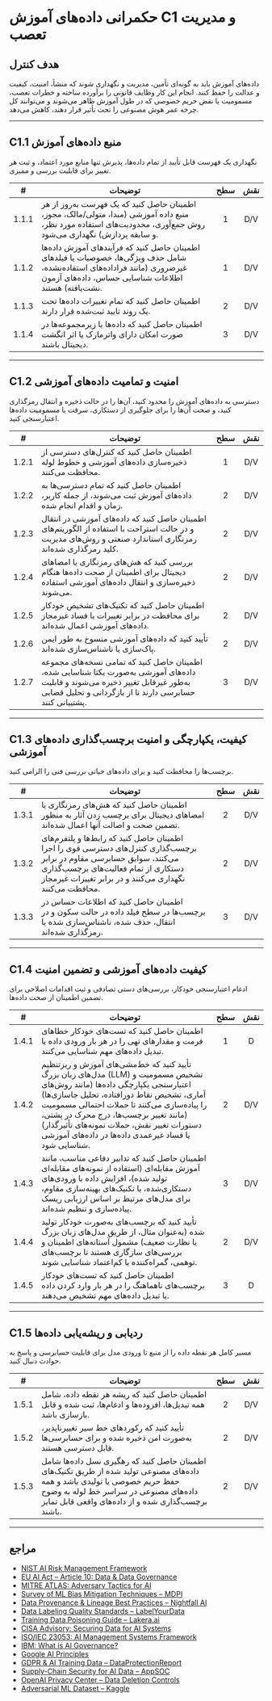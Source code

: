 # حکمرانی داده‌های آموزش C1 و مدیریت تعصب

## هدف کنترل

داده‌های آموزش باید به گونه‌ای تأمین، مدیریت و نگهداری شوند که منشأ، امنیت، کیفیت و عدالت را حفظ کنند. انجام این کار وظایف قانونی را برآورده ساخته و خطرات تعصب، مسمومیت یا نقض حریم خصوصی که در طول آموزش ظاهر می‌شوند و می‌توانند کل چرخه عمر هوش مصنوعی را تحت تأثیر قرار دهند، کاهش می‌دهد.

---

## C1.1 منبع داده‌های آموزش

نگهداری یک فهرست قابل تأیید از تمام داده‌ها، پذیرش تنها منابع مورد اعتماد، و ثبت هر تغییر برای قابلیت بررسی و ممیزی.

|   #   | توضیحات                                                                                                                                                                             | سطح | نقش |
| :---: | ----------------------------------------------------------------------------------------------------------------------------------------------------------------------------------- | :-: | :-: |
| 1.1.1 | اطمینان حاصل کنید که یک فهرست به‌روز از هر منبع داده آموزشی (مبدا، متولی/مالک، مجوز، روش جمع‌آوری، محدودیت‌های استفاده مورد نظر، و سابقه پردازش) نگهداری می‌شود.                    |  1  | D/V |
| 1.1.2 | اطمینان حاصل کنید که فرآیندهای آموزش داده‌ها شامل حذف ویژگی‌ها، خصوصیات یا فیلدهای غیرضروری (مانند فراداده‌های استفاده‌نشده، اطلاعات شناسایی حساس، داده‌های آزمون نشت‌یافته) هستند. |  1  | D/V |
| 1.1.3 | اطمینان حاصل کنید که تمام تغییرات داده‌ها تحت یک روند تایید ثبت‌شده قرار دارند.                                                                                                     |  2  | D/V |
| 1.1.4 | اطمینان حاصل کنید که داده‌ها یا زیرمجموعه‌ها در صورت امکان دارای واترمارک یا اثر انگشت دیجیتال باشند.                                                                               |  3  | D/V |

---

## C1.2 امنیت و تمامیت داده‌های آموزشی

دسترسی به داده‌های آموزش را محدود کنید، آن‌ها را در حالت ذخیره و انتقال رمزگذاری کنید، و صحت آن‌ها را برای جلوگیری از دستکاری، سرقت یا مسمومیت داده‌ها اعتبارسنجی کنید.

|   #   | توضیحات                                                                                                                                                                                     | سطح | نقش |
| :---: | ------------------------------------------------------------------------------------------------------------------------------------------------------------------------------------------- | :-: | :-: |
| 1.2.1 | اطمینان حاصل کنید که کنترل‌های دسترسی از ذخیره‌سازی داده‌های آموزشی و خطوط لوله محافظت می‌کنند.                                                                                             |  1  | D/V |
| 1.2.2 | اطمینان حاصل کنید که تمام دسترسی‌ها به داده‌های آموزش ثبت می‌شوند، از جمله کاربر، زمان و اقدام انجام شده.                                                                                   |  2  | D/V |
| 1.2.3 | اطمینان حاصل کنید که داده‌های آموزشی در انتقال و در حالت استراحت با استفاده از الگوریتم‌های رمزنگاری استاندارد صنعتی و روش‌های مدیریت کلید رمزگذاری شده‌اند.                                |  2  | D/V |
| 1.2.4 | بررسی کنید که هش‌های رمزنگاری یا امضاهای دیجیتال برای اطمینان از صحت داده‌ها هنگام ذخیره‌سازی و انتقال داده‌های آموزشی استفاده می‌شوند.                                                     |  2  | D/V |
| 1.2.5 | اطمینان حاصل کنید که تکنیک‌های تشخیص خودکار برای محافظت در برابر تغییرات یا فساد غیرمجاز داده‌های آموزشی اعمال شده‌اند.                                                                     |  2  | D/V |
| 1.2.6 | تأیید کنید که داده‌های آموزشی منسوخ به طور ایمن پاک‌سازی یا ناشناس‌سازی شده‌اند.                                                                                                            |  2  | D/V |
| 1.2.7 | اطمینان حاصل کنید که تمامی نسخه‌های مجموعه داده‌های آموزشی به‌صورت یکتا شناسایی شده، به‌طور غیرقابل تغییر ذخیره می‌شوند و قابلیت حسابرسی دارند تا از بازگردانی و تحلیل قضایی پشتیبانی کنند. |  3  | D/V |

---

## C1.3 کیفیت، یکپارچگی و امنیت برچسب‌گذاری داده‌های آموزشی

برچسب‌ها را محافظت کنید و برای داده‌های حیاتی بررسی فنی را الزامی کنید.

|   #   | توضیحات                                                                                                                                                                                                                    | سطح | نقش |
| :---: | -------------------------------------------------------------------------------------------------------------------------------------------------------------------------------------------------------------------------- | :-: | :-: |
| 1.3.1 | اطمینان حاصل کنید که هش‌های رمزنگاری یا امضاهای دیجیتال برای برچسب زدن آثار به منظور تضمین صحت و اصالت آنها اعمال شده‌اند.                                                                                                 |  2  | D/V |
| 1.3.2 | اطمینان حاصل کنید که رابط‌ها و پلتفرم‌های برچسب‌گذاری کنترل‌های دسترسی قوی را اجرا می‌کنند، سوابق حسابرسی مقاوم در برابر دستکاری از تمام فعالیت‌های برچسب‌گذاری نگهداری می‌کنند و در برابر تغییرات غیرمجاز محافظت می‌کنند. |  2  | D/V |
| 1.3.3 | اطمینان حاصل کنید که اطلاعات حساس در برچسب‌ها در سطح فیلد داده در حالت سکون و در انتقال، حذف شده، ناشناس‌سازی شده یا رمزگذاری شده‌اند.                                                                                     |  3  | D/V |

---

## C1.4 کیفیت داده‌های آموزشی و تضمین امنیت

ادغام اعتبارسنجی خودکار، بررسی‌های دستی تصادفی و ثبت اقدامات اصلاحی برای تضمین اطمینان از صحت داده‌ها.

|   #   | توضیحات                                                                                                                                                                                                                                                                                                                                                                  | سطح | نقش |
| :---: | ------------------------------------------------------------------------------------------------------------------------------------------------------------------------------------------------------------------------------------------------------------------------------------------------------------------------------------------------------------------------ | :-: | :-: |
| 1.4.1 | اطمینان حاصل کنید که تست‌های خودکار خطاهای فرمت و مقدارهای تهی را در هر بار ورودی داده یا تبدیل داده‌های مهم شناسایی می‌کنند.                                                                                                                                                                                                                                            |  1  |  D  |
| 1.4.2 | تأیید کنید که خط‌مشی‌های آموزش و ریزتنظیم مدل‌های زبان بزرگ (LLM) تشخیص مسمومیت و اعتبارسنجی یکپارچگی داده‌ها (مانند روش‌های آماری، تشخیص نقاط دورافتاده، تحلیل جاسازی‌ها) را پیاده‌سازی می‌کنند تا حملات احتمالی مسمومیت (مانند تغییر برچسب‌ها، درج محرک در پشتی، دستورات تغییر نقش، حملات نمونه‌های تأثیرگذار) یا فساد غیرعمدی داده‌ها در داده‌های آموزشی شناسایی شود. |  2  | D/V |
| 1.4.3 | اطمینان حاصل کنید که تدابیر دفاعی مناسب، مانند آموزش مقابله‌ای (استفاده از نمونه‌های مقابله‌ای تولید شده)، افزایش داده با ورودی‌های دستکاری‌شده، یا تکنیک‌های بهینه‌سازی مقاوم، برای مدل‌های مرتبط بر اساس ارزیابی ریسک پیاده‌سازی و تنظیم شده‌اند.                                                                                                                      |  3  | D/V |
| 1.4.4 | تأیید کنید که برچسب‌های به‌صورت خودکار تولید شده (به‌عنوان مثال، از طریق مدل‌های زبان بزرگ یا نظارت ضعیف) مشمول آستانه‌های اطمینان و بررسی‌های سازگاری هستند تا برچسب‌های توهمی، گمراه‌کننده یا کم‌اعتماد شناسایی شوند.                                                                                                                                                  |  2  | D/V |
| 1.4.5 | اطمینان حاصل کنید که تست‌های خودکار برچسب‌های ناهماهنگ را در هر بار وارد کردن داده یا تبدیل داده‌های مهم تشخیص می‌دهند.                                                                                                                                                                                                                                                  |  3  |  D  |

---

## C1.5 ردیابی و ریشه‌یابی داده‌ها

مسیر کامل هر نقطه داده را از منبع تا ورودی مدل برای قابلیت حسابرسی و پاسخ به حوادث دنبال کنید.

|   #   | توضیحات                                                                                                                                                                                                                     | سطح | نقش |
| :---: | --------------------------------------------------------------------------------------------------------------------------------------------------------------------------------------------------------------------------- | :-: | :-: |
| 1.5.1 | اطمینان حاصل کنید که ریشه هر نقطه داده، شامل همه تبدیل‌ها، افزوده‌ها و ادغام‌ها، ثبت شده و قابل بازسازی باشد.                                                                                                               |  2  | D/V |
| 1.5.2 | تأیید کنید که رکوردهای خط سیر تغییرناپذیر، به‌صورت امن ذخیره شده و برای حسابرسی‌ها قابل دسترسی هستند.                                                                                                                       |  2  | D/V |
| 1.5.3 | اطمینان حاصل کنید که رهگیری نسل داده‌ها شامل داده‌های مصنوعی تولید شده از طریق تکنیک‌های حفظ حریم خصوصی یا تولیدی باشد و همه داده‌های مصنوعی در سراسر خط لوله به وضوح برچسب‌گذاری شده و از داده‌های واقعی قابل تمایز باشند. |  2  | D/V |

---

## مراجع

* [NIST AI Risk Management Framework](https://www.nist.gov/itl/ai-risk-management-framework)
* [EU AI Act – Article 10: Data & Data Governance](https://artificialintelligenceact.eu/article/10/)
* [MITRE ATLAS: Adversary Tactics for AI](https://atlas.mitre.org/)
* [Survey of ML Bias Mitigation Techniques – MDPI](https://www.mdpi.com/2673-6470/4/1/1)
* [Data Provenance & Lineage Best Practices – Nightfall AI](https://www.nightfall.ai/ai-security-101/data-provenance-and-lineage)
* [Data Labeling Quality Standards – LabelYourData](https://labelyourdata.com/articles/data-labeling-quality-and-how-to-measure-it)
* [Training Data Poisoning Guide – Lakera.ai](https://www.lakera.ai/blog/training-data-poisoning)
* [CISA Advisory: Securing Data for AI Systems](https://www.cisa.gov/news-events/cybersecurity-advisories/aa25-142a)
* [ISO/IEC 23053: AI Management Systems Framework](https://www.iso.org/sectors/it-technologies/ai)
* [IBM: What is AI Governance?](https://www.ibm.com/think/topics/ai-governance)
* [Google AI Principles](https://ai.google/principles/)
* [GDPR & AI Training Data – DataProtectionReport](https://www.dataprotectionreport.com/2024/08/recent-regulatory-developments-in-training-artificial-intelligence-ai-models-under-the-gdpr/)
* [Supply-Chain Security for AI Data – AppSOC](https://www.appsoc.com/blog/ai-is-the-new-frontier-of-supply-chain-security)
* [OpenAI Privacy Center – Data Deletion Controls](https://privacy.openai.com/policies?modal=take-control)
* [Adversarial ML Dataset – Kaggle](https://www.kaggle.com/datasets/cnrieiit/adversarial-machine-learning-dataset)

